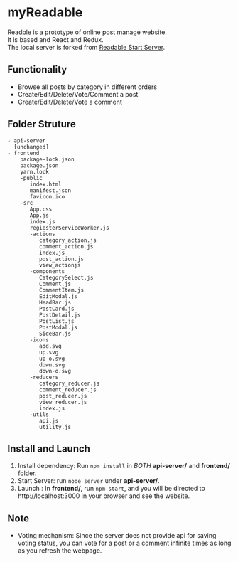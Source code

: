 # myReadable
Readble is a prototype of online post manage website. </br>
It is based and React and Redux. </br>
The local server is forked from [Readable Start Server](https://github.com/udacity/reactnd-project-readable-starter).

## Functionality
- Browse all posts by category in different orders
- Create/Edit/Delete/Vote/Comment a post
- Create/Edit/Delete/Vote a comment

## Folder Struture
```
- api-server
  [unchanged]
- frontend
    package-lock.json
    package.json
    yarn.lock
    -public
       index.html
       manifest.json
       favicon.ico
    -src
       App.css
       App.js
       index.js
       regiesterServiceWorker.js
       -actions
          category_action.js
          comment_action.js
          index.js
          post_action.js
          view_actionjs
       -components
          CategorySelect.js
          Comment.js
          CommentItem.js
          EditModal.js
          HeadBar.js
          PostCard.js
          PostDetail.js
          PostList.js
          PostModal.js
          SideBar.js
       -icons
          add.svg
          up.svg
          up-o.svg
          down.svg
          down-o.svg
       -reducers
          category_reducer.js
          comment_reducer.js
          post_reducer.js
          view_reducer.js
          index.js
       -utils
          api.js
          utility.js
```

## Install and Launch
1. Install dependency: Run `npm install` in *BOTH* **api-server/** and **frontend/** folder.  </br>
2. Start Server: run `node server` under **api-server/**.
3. Launch : In **frontend/**, run `npm start`, and you will be directed to http://localhost:3000 in your browser and see the website.

## Note
- Voting mechanism: Since the server does not provide api for saving voting status, you can vote for a post or a comment infinite times as long as you refresh the webpage. 
